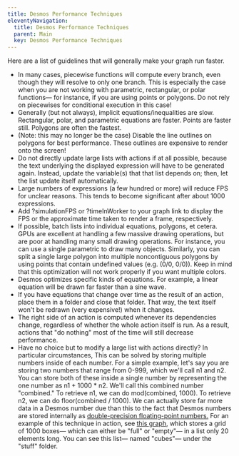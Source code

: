 ```yaml
---
title: Desmos Performance Techniques
eleventyNavigation:
  title: Desmos Performance Techniques
  parent: Main
  key: Desmos Performance Techniques
---
```


Here are a list of guidelines that will generally make your graph run faster.

- In many cases, piecewise functions will compute every branch, even though they will resolve to only one branch. This is especially the case when you are not working with parametric, rectangular, or polar functions&mdash; for instance, if you are using points or polygons. Do not rely on piecewises for conditional execution in this case!
- Generally (but not always), implicit equations/inequalities are slow. Rectangular, polar, and parametric equations are faster. Points are faster still. Polygons are often the fastest.
- (Note: this may no longer be the case) Disable the line outlines on polygons for best performance. These outlines are expensive to render onto the screen!
- Do not directly update large lists with actions if at all possible, because the text underlying the displayed expression will have to be generated again. Instead, update the variable(s) that that list depends on; then, let the list update itself automatically.
- Large numbers of expressions (a few hundred or more) will reduce FPS for unclear reasons. This tends to become significant after about 1000 expressions.
- Add ?simulationFPS or ?timeInWorker to your graph link to display the FPS or the approximate time taken to render a frame, respectively.
- If possible, batch lists into individual equations, polygons, et cetera. GPUs are excellent at handling a few massive drawing operations, but are poor at handling many small drawing operations. For instance, you can use a single parametric to draw many objects. Similarly, you can split a single large polygon into multiple noncontiguous polygons by using points that contain undefined values (e.g. (0/0, 0/0)). Keep in mind that this optimization will not work properly if you want multiple colors.
- Desmos optimizes specific kinds of equations. For example, a linear equation will be drawn far faster than a sine wave.
- If you have equations that change over time as the result of an action, place them in a folder and close that folder. That way, the text itself won't be redrawn (very expensive!) when it changes.
- The right side of an action is computed whenever its dependencies change, regardless of whether the whole action itself is run. As a result, actions that "do nothing" most of the time will still decrease performance.
- Have no choice but to modify a large list with actions directly? In particular circumstances, This can be solved by storing multiple numbers inside of each number. For a simple example, let's say you are storing two numbers that range from 0-999, which we'll call n1 and n2. You can store both of these inside a single number by representing the one number as n1 + 1000 \* n2. We'll call this combined number "combined." To retrieve n1, we can do mod(combined, 1000). To retrieve n2, we can do floor(combined / 1000). We can actually store far more data in a Desmos number due than this to the fact that Desmos numbers are stored internally as <a href="https://en.wikipedia.org/wiki/Double-precision_floating-point_format">double-precision floating-point numbers.</a> For an example of this technique in action, see <a href="https://www.desmos.com/calculator/eqafyaphp7">this graph</a>, which stores a grid of 1000 boxes&mdash; which can either be "full" or "empty"&mdash; in a list only 20 elements long. You can see this list&mdash; named "cubes"&mdash; under the "stuff" folder.

